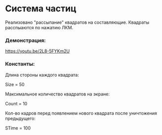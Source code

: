 # Система частиц

Реализовано "рассыпание" квадратов на составляющие. Квадраты расспыаются по нажатию ЛКМ.

### Демонстрация:

https://youtu.be/2L8-5FYKm2U

### Константы:

Длина стороны каждого квадрата:

Size = 50

Максимальное количество квадратов на экране:

Count = 10

Кол-во кадров перед появлением нового квадрата после уничтожения предыдущего:

STime = 100
